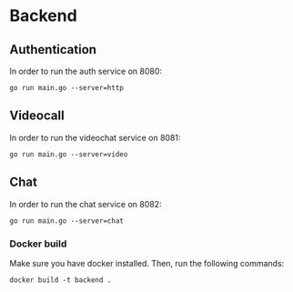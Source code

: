 # Backend

## Authentication 

In order to run the auth service on 8080:

`go run main.go --server=http`

## Videocall

In order to run the videochat service on 8081:

`go run main.go --server=video`

## Chat

In order to run the chat service on 8082:

`go run main.go --server=chat`

### Docker build

Make sure you have docker installed. Then, run the following commands:

`docker build -t backend .`
